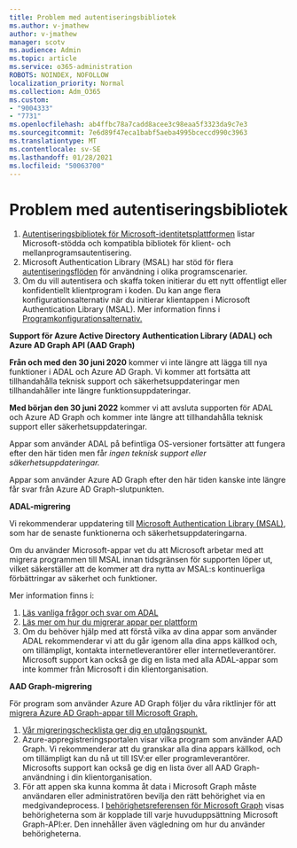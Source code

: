 ```yaml
---
title: Problem med autentiseringsbibliotek
ms.author: v-jmathew
author: v-jmathew
manager: scotv
ms.audience: Admin
ms.topic: article
ms.service: o365-administration
ROBOTS: NOINDEX, NOFOLLOW
localization_priority: Normal
ms.collection: Adm_O365
ms.custom:
- "9004333"
- "7731"
ms.openlocfilehash: ab4ffbc78a7cadd8acee3c98eaa5f3323da9c7e3
ms.sourcegitcommit: 7e6d89f47eca1babf5aeba4995bceccd990c3963
ms.translationtype: MT
ms.contentlocale: sv-SE
ms.lasthandoff: 01/28/2021
ms.locfileid: "50063700"
---
```

# <a name="issues-with-authentication-libraries"></a>Problem med autentiseringsbibliotek

1. [Autentiseringsbibliotek för Microsoft-identitetsplattformen](https://docs.microsoft.com/azure/active-directory/develop/reference-v2-libraries) listar Microsoft-stödda och kompatibla bibliotek för klient- och mellanprogramsautentisering.
2. Microsoft Authentication Library (MSAL) har stöd för flera [autentiseringsflöden](https://docs.microsoft.com/azure/active-directory/develop/msal-authentication-flows) för användning i olika programscenarier.
3. Om du vill autentisera och skaffa token initierar du ett nytt offentligt eller konfidentiellt klientprogram i koden. Du kan ange flera konfigurationsalternativ när du initierar klientappen i Microsoft Authentication Library (MSAL). Mer information finns i [Programkonfigurationsalternativ.](https://docs.microsoft.com/azure/active-directory/develop/msal-client-application-configuration)

**Support för Azure Active Directory Authentication Library (ADAL) och Azure AD Graph API (AAD Graph)**

**Från och med den 30 juni 2020** kommer vi inte längre att lägga till nya funktioner i ADAL och Azure AD Graph. Vi kommer att fortsätta att tillhandahålla teknisk support och säkerhetsuppdateringar men tillhandahåller inte längre funktionsuppdateringar.

**Med början den 30 juni 2022** kommer vi att avsluta supporten för ADAL och Azure AD Graph och kommer inte längre att tillhandahålla teknisk support eller säkerhetsuppdateringar.

Appar som använder ADAL på befintliga OS-versioner fortsätter att fungera efter den här tiden men får *ingen teknisk support eller säkerhetsuppdateringar.*

Appar som använder Azure AD Graph efter den här tiden kanske inte längre får svar från Azure AD Graph-slutpunkten.

**ADAL-migrering**

Vi rekommenderar uppdatering till [Microsoft Authentication Library (MSAL)](https://docs.microsoft.com/azure/active-directory/develop/v2-overview), som har de senaste funktionerna och säkerhetsuppdateringarna.

Om du använder Microsoft-appar vet du att Microsoft arbetar med att migrera programmen till MSAL innan tidsgränsen för supporten löper ut, vilket säkerställer att de kommer att dra nytta av MSAL:s kontinuerliga förbättringar av säkerhet och funktioner.

Mer information finns i:

1. [Läs vanliga frågor och svar om ADAL](https://docs.microsoft.com/azure/active-directory/develop/msal-migration#frequently-asked-questions-faq)
2. [Läs mer om hur du migrerar appar per plattform](https://docs.microsoft.com/azure/active-directory/develop/msal-migration#frequently-asked-questions-faq)
3. Om du behöver hjälp med att förstå vilka av dina appar som använder ADAL rekommenderar vi att du går igenom alla dina apps källkod och, om tillämpligt, kontakta internetleverantörer eller internetleverantörer. Microsoft support kan också ge dig en lista med alla ADAL-appar som inte kommer från Microsoft i din klientorganisation.

**AAD Graph-migrering**

För program som använder Azure AD Graph följer du våra riktlinjer för att [migrera Azure AD Graph-appar till Microsoft Graph.](https://docs.microsoft.com/graph/migrate-azure-ad-graph-overview)

1. [Vår migreringschecklista ger dig en utgångspunkt.](https://docs.microsoft.com/graph/migrate-azure-ad-graph-planning-checklist)
2. Azure-appregistreringsportalen visar vilka program som använder AAD Graph. Vi rekommenderar att du granskar alla dina appars källkod, och om tillämpligt kan du nå ut till ISV:er eller programleverantörer. Microsofts support kan också ge dig en lista över all AAD Graph-användning i din klientorganisation.
3. För att appen ska kunna komma åt data i Microsoft Graph måste användaren eller administratören bevilja den rätt behörighet via en medgivandeprocess. I [behörighetsreferensen för Microsoft Graph](https://docs.microsoft.com/graph/permissions-reference) visas behörigheterna som är kopplade till varje huvuduppsättning Microsoft Graph-API:er. Den innehåller även vägledning om hur du använder behörigheterna.
